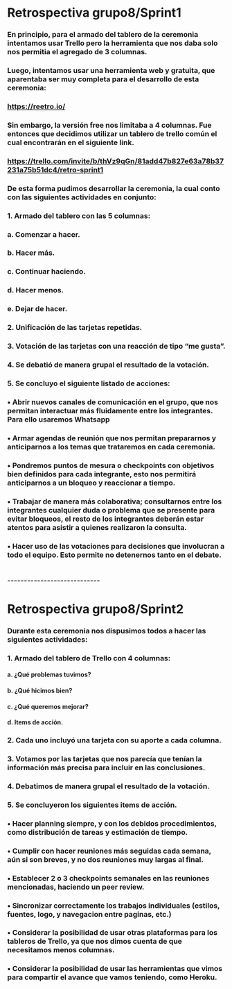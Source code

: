 # Retrospectiva grupo8/Sprint1

### En principio, para el armado del tablero de la ceremonia intentamos usar Trello pero la herramienta que nos daba solo nos permitia el agregado de 3 columnas.
### Luego, intentamos usar una herramienta web y gratuita, que aparentaba ser muy completa para el desarrollo de esta ceremonia:
### https://reetro.io/
### Sin embargo, la versión free nos limitaba a 4 columnas. Fue entonces que decidimos utilizar un tablero de trello común el cual encontrarán en el siguiente link.

### https://trello.com/invite/b/thVz9qGn/81add47b827e63a78b37231a75b51dc4/retro-sprint1

### De esta forma pudimos desarrollar la ceremonia, la cual conto con las siguientes actividades en conjunto:

### **1. Armado del tablero con las 5 columnas:**
### **a.** Comenzar a hacer.
### **b.** Hacer más.
### **c.** Continuar haciendo.
### **d.** Hacer menos.
### **e.** Dejar de hacer.
### **2. Unificación de las tarjetas repetidas.**
### **3. Votación de las tarjetas con una reacción de tipo “me gusta”.**
### **4. Se debatió de manera grupal el resultado de la votación.**
### **5. Se concluyo el siguiente listado de acciones:**
### **•** Abrir nuevos canales de comunicación en el grupo, que nos permitan interactuar más fluidamente entre los integrantes. Para ello usaremos Whatsapp
### **•** Armar agendas de reunión que nos permitan prepararnos y anticiparnos a los temas que trataremos en cada ceremonia.
### **•** Pondremos puntos de mesura o checkpoints con objetivos bien definidos para cada integrante, esto nos permitirá anticiparnos a un bloqueo y reaccionar a tiempo.
### **•** Trabajar de manera más colaborativa; consultarnos entre los integrantes cualquier duda o problema que se presente para evitar bloqueos, el resto de los integrantes deberán estar atentos para asistir a quienes realizaron la consulta.
### **•** Hacer uso de las votaciones para decisiones que involucran a todo el equipo. Esto permite no detenernos tanto en el debate.

# 
### **----------------------------**
# 
# Retrospectiva grupo8/Sprint2


### Durante esta ceremonia nos dispusimos todos a hacer las siguientes actividades:

### **1. Armado del tablero de Trello con 4 columnas:**
#### **a.** ¿Qué problemas tuvimos?
#### **b.** ¿Qué hicimos bien?
#### **c.** ¿Qué queremos mejorar?
#### **d.** Items de acción.

### **2. Cada uno incluyó una tarjeta con su aporte a cada columna.**

### **3. Votamos por las tarjetas que nos parecía que tenían la información más precisa para incluir en las conclusiones.**

### **4. Debatimos de manera grupal el resultado de la votación.**

### **5. Se concluyeron los siguientes items de acción.**

### **•** Hacer planning siempre, y con los debidos procedimientos, como distribución de tareas y estimación de tiempo.
### **•** Cumplir con hacer reuniones más seguidas cada semana, aún si son breves, y no dos reuniones muy largas al final.
### **•** Establecer 2 o 3 checkpoints semanales en las reuniones mencionadas, haciendo un peer review.
### **•** Sincronizar correctamente los trabajos individuales (estilos, fuentes, logo, y navegacion entre paginas, etc.)
### **•** Considerar la posibilidad de usar otras plataformas para los tableros de Trello, ya que nos dimos cuenta de que necesitamos menos columnas.
### **•** Considerar la posibilidad de usar las herramientas que vimos para compartir el avance que vamos teniendo, como Heroku.
